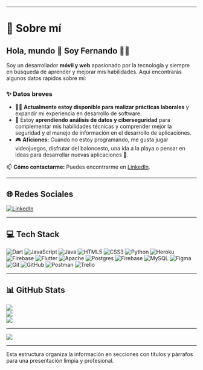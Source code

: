 
---

# 💫 Sobre mí

## Hola, mundo 👋 Soy Fernando 👨‍💻

Soy un desarrollador **móvil y web** apasionado por la tecnología y siempre en búsqueda de aprender y mejorar mis habilidades. Aquí encontrarás algunos datos rápidos sobre mí:

### ✨ Datos breves
- 👨‍💻 **Actualmente estoy disponible para realizar prácticas laborales** y expandir mi experiencia en desarrollo de software.
- 🌱 Estoy **aprendiendo análisis de datos y ciberseguridad** para complementar mis habilidades técnicas y comprender mejor la seguridad y el manejo de información en el desarrollo de aplicaciones.
- 🎮 **Aficiones:** Cuando no estoy programando, me gusta jugar videojuegos, disfrutar del baloncesto, una ida a la playa o pensar en ideas para desarrollar nuevas aplicaciones 🤖.

📫 **Cómo contactarme:** Puedes encontrarme en [LinkedIn](https://www.linkedin.com/in/fernando-velez-carmona).

---

## 🌐 Redes Sociales
[![LinkedIn](https://img.shields.io/badge/LinkedIn-%230077B5.svg?logo=linkedin&logoColor=white)](https://www.linkedin.com/in/fernando-velez-carmona) 

---

## 💻 Tech Stack
![Dart](https://img.shields.io/badge/dart-%230175C2.svg?style=flat&logo=dart&logoColor=white) ![JavaScript](https://img.shields.io/badge/javascript-%23323330.svg?style=flat&logo=javascript&logoColor=%23F7DF1E) ![Java](https://img.shields.io/badge/java-%23ED8B00.svg?style=flat&logo=openjdk&logoColor=white) ![HTML5](https://img.shields.io/badge/html5-%23E34F26.svg?style=flat&logo=html5&logoColor=white) ![CSS3](https://img.shields.io/badge/css3-%231572B6.svg?style=flat&logo=css3&logoColor=white) ![Python](https://img.shields.io/badge/python-3670A0?style=flat&logo=python&logoColor=ffdd54) ![Heroku](https://img.shields.io/badge/heroku-%23430098.svg?style=flat&logo=heroku&logoColor=white) ![Firebase](https://img.shields.io/badge/firebase-%23039BE5.svg?style=flat&logo=firebase) ![Flutter](https://img.shields.io/badge/Flutter-%2302569B.svg?style=flat&logo=Flutter&logoColor=white) ![Apache](https://img.shields.io/badge/apache-%23D42029.svg?style=flat&logo=apache&logoColor=white) ![Postgres](https://img.shields.io/badge/postgres-%23316192.svg?style=flat&logo=postgresql&logoColor=white) ![Firebase](https://img.shields.io/badge/firebase-a08021?style=flat&logo=firebase&logoColor=ffcd34) ![MySQL](https://img.shields.io/badge/mysql-4479A1.svg?style=flat&logo=mysql&logoColor=white) ![Figma](https://img.shields.io/badge/figma-%23F24E1E.svg?style=flat&logo=figma&logoColor=white) ![Git](https://img.shields.io/badge/git-%23F05033.svg?style=flat&logo=git&logoColor=white) ![GitHub](https://img.shields.io/badge/github-%23121011.svg?style=flat&logo=github&logoColor=white) ![Postman](https://img.shields.io/badge/Postman-FF6C37?style=flat&logo=postman&logoColor=white) ![Trello](https://img.shields.io/badge/Trello-%23026AA7.svg?style=flat&logo=Trello&logoColor=white)

---

## 📊 GitHub Stats
![](https://github-readme-stats.vercel.app/api?username=Cuantico7&theme=chartreuse-dark&hide_border=true&include_all_commits=false&count_private=false)<br/>
![](https://github-readme-streak-stats.herokuapp.com/?user=Cuantico7&theme=chartreuse-dark&hide_border=true)<br/>
![](https://github-readme-stats.vercel.app/api/top-langs/?username=Cuantico7&theme=chartreuse-dark&hide_border=true&include_all_commits=false&count_private=false&layout=compact)

---

[![](https://visitcount.itsvg.in/api?id=Cuantico7&icon=0&color=0)](https://visitcount.itsvg.in)

---

Esta estructura organiza la información en secciones con títulos y párrafos para una presentación limpia y profesional.
